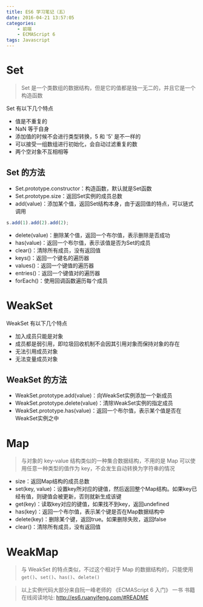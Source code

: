 ```yaml
---
title: ES6 学习笔记（五）
date: 2016-04-21 13:57:05
categories:
    - 前端
    - ECMAScript 6
tags: Javascript
---
```


# Set
> Set 是一个类数组的数据结构，但是它的值都是独一无二的，并且它是一个构造函数

Set 有以下几个特点
* 值是不重复的
* NaN 等于自身
* 添加值的时候不会进行类型转换，5 和 '5' 是不一样的
* 可以接受一组数组进行初始化，会自动过滤重复的数
* 两个空对象不互相相等

## Set 的方法

* Set.prototype.constructor：构造函数，默认就是Set函数
* Set.prototype.size：返回Set实例的成员总数
* add(value)：添加某个值，返回Set结构本身，由于返回值的特点，可以链式调用
```JavaScript
s.add(1).add(2).add(2);
```
* delete(value)：删除某个值，返回一个布尔值，表示删除是否成功
* has(value)：返回一个布尔值，表示该值是否为Set的成员
* clear()：清除所有成员，没有返回值
* keys()：返回一个键名的遍历器
* values()：返回一个键值的遍历器
* entries()：返回一个键值对的遍历器
* forEach()：使用回调函数遍历每个成员


# WeakSet

WeakSet 有以下几个特点
* 加入成员只能是对象
* 成员都是弱引用，即垃圾回收机制不会因其引用对象而保持对象的存在
* 无法引用成员对象
* 无法变量成员对象

## WeakSet 的方法

* WeakSet.prototype.add(value)：向WeakSet实例添加一个新成员
* WeakSet.prototype.delete(value)：清除WeakSet实例的指定成员
* WeakSet.prototype.has(value)：返回一个布尔值，表示某个值是否在WeakSet实例之中

# Map
> 与对象的 key-value 结构类似的一种集合数据结构，不用的是 Map 可以使用任意一种类型的值作为 key，不会发生自动转换为字符串的情况

* size：返回Map结构的成员总数
* set(key, value)：设置key所对应的键值，然后返回整个Map结构。如果key已经有值，则键值会被更新，否则就新生成该键
* get(key)：读取key对应的键值，如果找不到key，返回undefined
* has(key)：返回一个布尔值，表示某个键是否在Map数据结构中
* delete(key)：删除某个键，返回true。如果删除失败，返回false
* clear()：清除所有成员，没有返回值

# WeakMap
> 与 WeakSet 的特点类似，不过这个相对于 Map 的数据结构的，只能使用 `get()`、`set()`、`has()`、`delete()`

> 以上实例代码大部分来自阮一峰老师的 《ECMAScript 6 入门》 一书
> 书籍在线阅读地址: http://es6.ruanyifeng.com/#README

